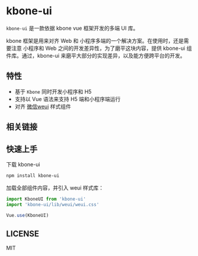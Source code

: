 # kbone-ui

`kbone-ui` 是一款依据 kbone vue 框架开发的多端 UI 库。


kbone 框架是用来对齐 Web 和 小程序多端的一个解决方案。在使用时，还是需要注意 小程序和 Web 之间的开发差异性，为了磨平这块内容，提供 kbone-ui 组件库。通过，kbone-ui 来磨平大部分的实现差异，以及能方便跨平台的开发。

## 特性

* 基于 `Kbone` 同时开发小程序和 H5
* 支持以 Vue 语法来支持 H5 端和小程序端运行
* 对齐 [微信weui](https://weui.io) 样式组件


## 相关链接


## 快速上手

下载 kbone-ui

```sh
npm install kbone-ui  
```

加载全部组件内容，并引入 weui 样式库：

```js
import KboneUI from 'kbone-ui'
import 'kbone-ui/lib/weui/weui.css'

Vue.use(KboneUI)
```


## LICENSE

MIT